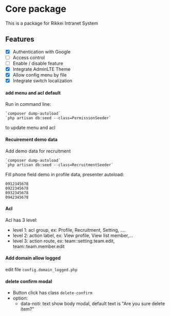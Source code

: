 Core package
===

This is a package for Rikkei Intranet System

Features
---

- [x] Authentication with Google
- [ ] Access control
- [ ] Enable / disable feature
- [x] Integrate AdminLTE Theme
- [x] Allow config menu by file
- [x] Integrate switch localization

#### add menu and acl default
Run in command line:

    `composer dump-autoload`
    `php artisan db:seed --class=PermissionSeeder` 

to update menu and acl

#### Recuirement demo data
Add demo data for recruitment

    `composer dump-autoload`
    `php artisan db:seed --class=RecruitmentSeeder`

Fill phone field demo in profile data, presenter autoload:

    0912345678
    0922345678
    0932345678
    0942345678

#### Acl
Acl has 3 level:
- level 1: acl group, ex: Profile, Recruitment, Setting, ....
- level 2: action label, ex: View profile, View list member,...
- level 3: action route, ex: team::setting.team.edit, team::team.member.edit

#### Add domain allow logged
edit file `config.domain_logged.php`

#### delete confirm modal
- Button click has class `delete-confirm`
- option: 
    + data-noti: text show body modal, default text is "Are you sure delete item?"